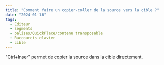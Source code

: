 ```yaml
---
title: "Comment faire un copier-coller de la source vers la cible ?"
date: "2024-01-16"
tags:
  - Éditeur
  - segments
  - balises/QuickPlace/contenu transposable
  - Raccourcis clavier
  - cible
---
```


"Ctrl+Inser" permet de copier la source dans la cible directement.


